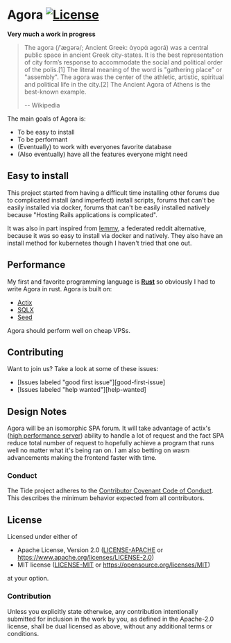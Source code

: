 # Agora [![License](https://img.shields.io/badge/license-MIT%2FApache--2.0-blue)](https://www.reddit.com/r/opensource/comments/81n4e2/dual_licensing_with_mit_and_apache/)

**Very much a work in progress**

> The agora (/ˈæɡərə/; Ancient Greek: ἀγορά agorá) was a central public space in ancient Greek city-states. It is the best representation of city form’s response to accommodate the social and political order of the polis.[1] The literal meaning of the word is "gathering place" or "assembly". The agora was the center of the athletic, artistic, spiritual and political life in the city.[2] The Ancient Agora of Athens is the best-known example.
>
> -- Wikipedia

The main goals of Agora is:

* To be easy to install
* To be performant
* (Eventually) to work with everyones favorite database
* (Also eventually) have all the features everyone might need

## Easy to install

This project started from having a difficult time installing other forums due to complicated install (and imperfect) install scripts, forums that can't be easily installed via docker, forums that can't be easily installed natively because "Hosting Rails applications is complicated".

It was also in part inspired from [lemmy](https://github.com/LemmyNet/lemmy), a federated reddit alternative, because it was so easy to install via docker and natively. They also have an install method for kubernetes though I haven't tried that one out.

## Performance

My first and favorite programming language is [**Rust**](https://www.rust-lang.org/) so obviously I had to write Agora in rust. Agora is built on:

* [Actix](https://actix.rs/)
* [SQLX](https://github.com/launchbadge/sqlx)
* [Seed](https://seed-rs.org/)

Agora should perform well on cheap VPSs.

## Contributing

Want to join us? Take a look at some of these issues:

* [Issues labeled "good first issue"][good-first-issue]
* [Issues labeled "help wanted"][help-wanted]

## Design Notes

Agora will be an isomorphic SPA forum. It will take advantage of actix's ([high performance server](https://www.techempower.com/benchmarks/#section=data-r19&hw=ph&test=composite)) ability to handle a lot of request and the fact SPA reduce total number of request to hopefully achieve a program that runs well no matter what it's being ran on. I am also betting on wasm advancements making the frontend faster with time.

### Conduct

The Tide project adheres to the [Contributor Covenant Code of
Conduct](https://github.com/http-rs/tide/blob/master/.github/CODE_OF_CONDUCT.md).
This describes the minimum behavior expected from all contributors.

## License

Licensed under either of

* Apache License, Version 2.0 ([LICENSE-APACHE](LICENSE-APACHE) or https://www.apache.org/licenses/LICENSE-2.0)
* MIT license ([LICENSE-MIT](LICENSE-MIT) or https://opensource.org/licenses/MIT)

at your option.

### Contribution

Unless you explicitly state otherwise, any contribution intentionally submitted
for inclusion in the work by you, as defined in the Apache-2.0 license, shall be
dual licensed as above, without any additional terms or conditions.
